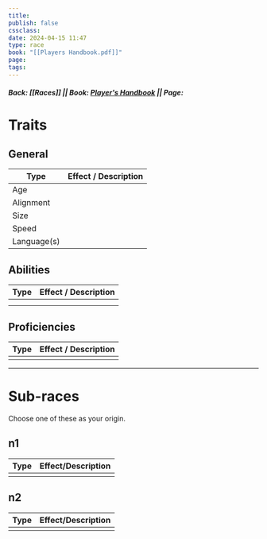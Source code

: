 ```yaml
---
title: 
publish: false
cssclass: 
date: 2024-04-15 11:47
type: race
book: "[[Players Handbook.pdf]]"
page: 
tags: 
---
```

##### Back: [[Races]] || Book: [Player's Handbook](https://drive.google.com/drive/folders/1O5bhpYizcIT5xxAoLOuzCRht_PVS7VSG?usp=sharing) || Page: 

# Traits
## General
| Type        | Effect / Description |
| ----------- | -------------------- |
| Age         |                      |
| Alignment   |                      |
| Size        |                      |
| Speed       |                      |
| Language(s) |                      |
## Abilities
| Type | Effect / Description |
| ---- | -------------------- |
|      |                      |
|      |                      |
## Proficiencies
| Type         | Effect / Description                                                             |
| ------------ | -------------------------------------------------------------------------------- |
|              |                                                                                  |

---
# Sub-races
Choose one of these as your origin.
## n1

| Type | Effect/Description |
| ---- | ------------------ |
|      |                    |
## n2

| Type     | Effect/Description |
| -------- | ------------------ |
|  |                  |



